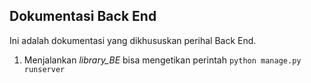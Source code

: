 ## Dokumentasi Back End
Ini adalah dokumentasi yang dikhususkan perihal Back End.
1. Menjalankan *library_BE* bisa mengetikan perintah `python manage.py runserver`